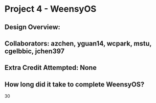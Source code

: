 Project 4 - WeensyOS
====================

<!-- TODO: Fill this out. -->

## Design Overview: 

## Collaborators: azchen, yguan14, wcpark, mstu, cgelbbic, jchen397

## Extra Credit Attempted: None

## How long did it take to complete WeensyOS?

<!-- Enter an approximate number of hours that you spent actively working on the project. --> 30
